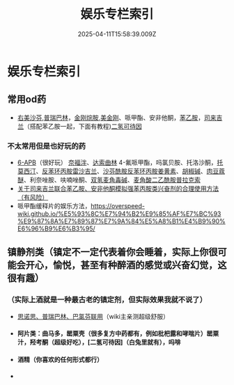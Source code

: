 ﻿---
title: 娱乐专栏索引
description: 
published: true
date: 2025-04-11T15:58:39.009Z
tags: 
editor: markdown
dateCreated: 2025-04-11T15:58:34.573Z
---

# 娱乐专栏索引

## 常用od药
- [右美沙芬](/drug/DXM/),[普瑞巴林](/drug/PR80/)，[金刚烷胺](/drug/ATD),[美金刚](/drug/MMT)、哌甲酯、安非他酮，[苯乙胺](/drug/PEA/)，[司来吉兰](/drug/%E5%8F%B8%E6%9D%A5%E5%90%89%E5%85%B0-%E8%8B%AF%E4%B9%99%E8%83%BA-%E5%AE%89%E9%9D%9E%E4%BB%96%E9%85%AE/)（搭配苯乙胺一起，下面有教程)[二氢可待因](https://psychonautwiki.org/wiki/Dihydrocodeine)
### 不太常用但是也好玩的药
- [6-APB](/drug/6-APB)（很好玩）
[奈福泮](/drug/NFP)、[达索曲林](/drug/达索曲林)
4-氟哌甲酯，吗氯贝胺、托洛沙酮，[托莫西汀](/drug/ATX)、[反苯环丙胺](/drug/TCP)[雷沙吉兰](/drug/RSGL)、[沙芬酰胺](/drug/沙芬酰胺)[反苯环丙胺](/drug/TCP)[姜黄素](/drug/姜黄素)、[胡椒碱](/drug/姜黄素#药代动力学)、[肉豆蔻醚](/drug/肉豆蔻醚)、利奈唑胺、呋喃唑酮、[双氢麦角毒碱](/drug/USAN)、[麦角酸二乙酰胺](/drug/LSD)[普拉克索](/drug/普拉克索)
- [关于司来吉兰联合苯乙胺、安非他酮模拟强苯丙胺类兴奋剂的合理使用方法（有风险）](/drug/司来吉兰-苯乙胺-安非他酮)
- 哌甲酯缓释片的娱乐方法，https://overspeed-wiki.github.io/%E5%93%8C%E7%94%B2%E9%85%AF%E7%BC%93%E9%87%8A%E7%89%87%E7%9A%84%E5%A8%B1%E4%B9%90%E6%96%B9%E6%B3%95/
## 镇静剂类（镇定不一定代表着你会睡着，实际上你很可能会开心，愉悦，甚至有种醉酒的感觉或兴奋幻觉，这很有趣）
### **（实际上酒就是一种最古老的镇定剂，但实际效果我就不说了）**
- [思诺思、普瑞巴林、巴氯芬联用](/drug/思诺思-普瑞巴林-巴氯芬)（wiki主亲测超级舒服）
- #### 阿片类：曲马多，罂粟壳（很多复方中药都有，例如枇杷露和哮喘片）罂粟汁，羟考酮（超级好吃），[二氢可待因]（白兔里就有），吗啡
- #### 酒精（你喜欢的任何形式都行）
- ####

